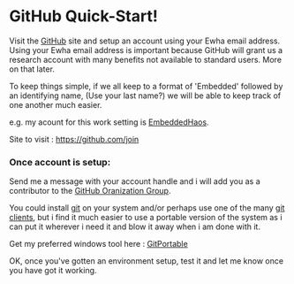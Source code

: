 # GitHub Quick-Start!

Visit the [GitHub](https://github.com/) site and setup an account using your Ewha email address. Using your Ewha email address is important because GitHub will grant us a research account with many benefits not available to standard users. More on that later.

To keep things simple, if we all keep to a format of  'Embedded' followed by an identifying name, (Use your last name?) we will be able to keep track of one another much easier.

e.g. my acount for this work setting is [EmbeddedHaos](http://EmbeddedHaos.github.io).

Site to visit : https://github.com/join

### Once account is setup:

Send me a message with your account handle and i will add you as a contributor to the [GitHub Oranization Group](https://github.com/EwhaEmbeddedSoftwareSystems). 

You could install [git](https://git-scm.com/) on your system and/or perhaps use one of the many [git clients](https://git-scm.com/download/gui/linux), but i find it much easier to use a portable version of the system as i can put it wherever i need it and blow it away when i am done with it.

Get my preferred windows tool here : [GitPortable](https://github.com/sheabunge/GitPortable)

OK, once you've gotten an environment setup, test it and let me know once you have got it working.

